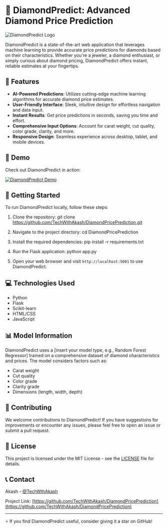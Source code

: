 # 💎 DiamondPredict: Advanced Diamond Price Prediction

![DiamondPredict Logo](https://your-image-hosting-url.com/diamondpredict-logo.png)

DiamondPredict is a state-of-the-art web application that leverages machine learning to provide accurate price predictions for diamonds based on their characteristics. Whether you're a jeweler, a diamond enthusiast, or simply curious about diamond pricing, DiamondPredict offers instant, reliable estimates at your fingertips.

## 🌟 Features

- **AI-Powered Predictions**: Utilizes cutting-edge machine learning algorithms for accurate diamond price estimates.
- **User-Friendly Interface**: Sleek, intuitive design for effortless navigation and data input.
- **Instant Results**: Get price predictions in seconds, saving you time and effort.
- **Comprehensive Input Options**: Account for carat weight, cut quality, color grade, clarity, and more.
- **Responsive Design**: Seamless experience across desktop, tablet, and mobile devices.

## 🎥 Demo

Check out DiamondPredict in action:

[![DiamondPredict Demo](https://img.youtube.com/vi/YOUR_VIDEO_ID/0.jpg)](https://www.youtube.com/watch?v=YOUR_VIDEO_ID)

## 🚀 Getting Started

To run DiamondPredict locally, follow these steps:

1. Clone the repository:
git clone https://github.com/TechWithAkash/DiamondPricePrediction.git

2. Navigate to the project directory:
cd DiamondPricePrediction

3. Install the required dependencies:
pip install -r requirements.txt

4. Run the Flask application:
python app.py

5. Open your web browser and visit `http://localhost:5001` to use DiamondPredict.

## 💻 Technologies Used

- Python
- Flask
- Scikit-learn
- HTML/CSS
- JavaScript

## 📊 Model Information

DiamondPredict uses a [insert your model type, e.g., Random Forest Regressor] trained on a comprehensive dataset of diamond characteristics and prices. The model considers factors such as:

- Carat weight
- Cut quality
- Color grade
- Clarity grade
- Dimensions (length, width, depth)

## 🤝 Contributing

We welcome contributions to DiamondPredict! If you have suggestions for improvements or encounter any issues, please feel free to open an issue or submit a pull request.

## 📝 License

This project is licensed under the MIT License - see the [LICENSE](LICENSE) file for details.

## 📞 Contact

Akash - [@TechWthAkash](https://github.com/TechWithAkash)

Project Link: [https://github.com/TechWithAkash/DiamondPricePrediction](https://github.com/TechWithAkash/DiamondPricePrediction)

---

⭐️ If you find DiamondPredict useful, consider giving it a star on GitHub!